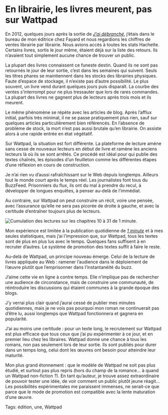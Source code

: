 # En librairie, les livres meurent, pas sur Wattpad

En 2012, quelques jours après la sortie de [*J’ai débranché*](http://tcrouzet.com/jai-debranche/), j’étais dans le bureau de mon éditrice chez Fayard et nous regardions les chiffres de ventes librairie par librairie. Nous avions accès à toutes les stats Hachette. Certains livres, sortis le jour même, étaient déjà sur la liste des retours. Ils n’avaient tout simplement aucune chance de trouver un public.

La plupart des livres connaissent ce funeste destin. Quand ils ne sont pas retournés le jour de leur sortie, c’est dans les semaines qui suivent. Seuls les titres phares se maintiennent dans les stocks des librairies physiques. Faute d’espace de stockage, il n’existe pas d’autre possibilité. Le plus souvent, un livre vend durant quelques jours puis disparaît. La courbe des ventes s’interrompt pour ne plus tressauter que lors de rares commandes. La plupart des livres ne gagnent plus de lecteurs après trois mois et ils meurent.

Le même phénomène se répète avec les articles de blog. Après l’afflux initial, parfois très minimal, il ne se passe pratiquement plus rien, sauf sur quelques articles particulièrement bien référencés. En l’absence de problème de stock, la mort n’est pas aussi brutale qu’en librairie. On assiste alors à une rapide entrée en état végétatif.

Sur Wattpad, la situation est fort différente. La plateforme de lecture amène sans cesse de nouveaux lecteurs en début de livre et ramène les anciens lecteurs là où ils se sont arrêtés. Ce procédé est idéal pour qui publie des textes chaînés, les épisodes d’un feuilleton comme les différentes étapes d’une réflexion en cours de construction.

Je n’ai rien vu d’aussi rafraîchissant sur le Web depuis longtemps. Ailleurs tout le monde court après le temps réel. Les journalistes font tous du BuzzFeed. Prisonniers du flux, ils ont du mal à prendre du recul, à développer de longues enquêtes, à penser au-delà de l’immédiat.

Au contraire, sur Wattpad on peut construire un récit, voire une pensée, avec l’assurance qu’elle ne sera pas picorée de droite à gauche, et avec la certitude d’entraîner toujours plus de lecteurs.

![Cumulation des lectures sur les chapitres 10 à 31 de 1 minute.](http://tcrouzet.comhttps://tcrouzet.com/images_tc/2015/10/wattapd9.png)

Mon expérience est limitée à la publication quotidienne de [*1 minute*](http://www.wattpad.com/story/29694130-1-minute) et à mes seules statistiques, mais j’ai l’impression que, sur Wattpad, tous les textes sont de plus en plus lus avec le temps. Quelques fans suffisent à en recruter d’autres. Le système de promotion des textes suffit à faire le reste.

Au-delà de Wattpad, un principe nouveau émerge. Celui de la lecture de livres appliquée au Web : ramener l’audience dans le déploiement de l’œuvre plutôt que l’emprisonner dans l’instantanéité du buzz.

J’aime cette vie en ligne à contre temps. Elle n’implique pas de rechercher une audience de circonstance, mais de construire une communauté, de réintroduire les discussions qui étaient communes à la grande époque des blogs.

J’y verrai plus clair quand j’aurai cessé de publier mes minutes quotidiennes, mais je ne vois pas pourquoi mon roman ne continuerait pas d’être lu, aussi longtemps que Wattpad fonctionnera et gagnera en popularité.

J’ai au moins une certitude : pour un texte long, le recrutement sur Wattpad est plus efficace que tous ceux que j’ai pu expérimenter à ce jour, et en premier lieu chez les libraires. Wattpad donne une chance à tous les romans, non pas seulement lors de leur sortie. Ils sont publiés pour durer dans un temps long, celui dont les œuvres ont besoin pour atteindre leur maturité.

Mon plus grand étonnement : que le modèle de Wattpad ne soit pas plus étudié, et surtout pas plus repris (hors du champ de la romance… à quand un Wattpad non-fiction ?). En tant qu’auteur, je trouve assez extraordinaire de pouvoir tester une idée, de voir comment un public plutôt jeune réagit… Les possibilités expérimentales me paraissent immenses, ne serait-ce que parce que le mode de promotion est compatible avec la lente maturation d’une œuvre.

Tags: édition, une, Wattpad